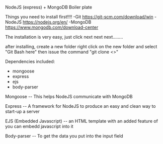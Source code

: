 NodeJS (express) + MongoDB Boiler plate

Things you need to install first!!!!
-Git	       https://git-scm.com/download/win
-NodeJS        https://nodejs.org/en/
-MongoDB       https://www.mongodb.com/download-center



The installation is very easy, just click next next next........

after installing, create a new folder
right click on the new folder and select "Git Bash here"
then issue the command "git clone <>"





Dependencies included:
- mongoose
- express
- ejs
- body-parser


Mongoose
	-- This helps NodeJS communicate with MongoDB

Express
	-- A framework for NodeJS to produce an easy and clean way to start-up a server

EJS (Embedded Javascript)
	-- an HTML template with an added feature of you can embedd javascript into it

Body-parser
	-- To get the data you put into the input field



